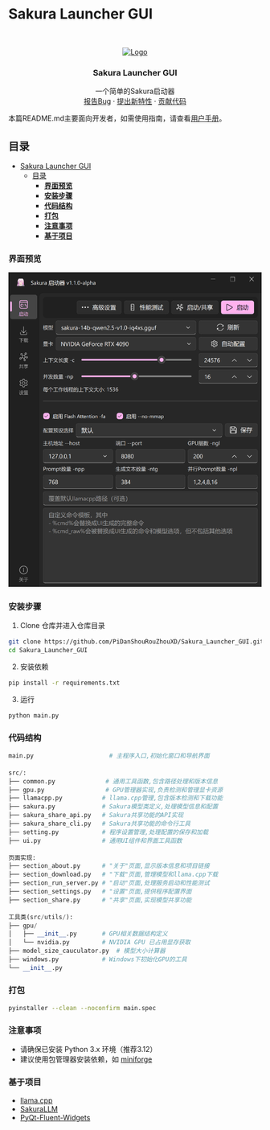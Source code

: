 

# Sakura Launcher GUI

<!-- PROJECT LOGO -->
<br />

<p align="center">
  <a href="https://github.com/PiDanShouRouZhouXD/Sakura_Launcher_GUI/">
    <img src="icon.ico" alt="Logo" width="80" height="80">
  </a>

  <h3 align="center">Sakura Launcher GUI</h3>
  <p align="center">
    一个简单的Sakura启动器
    <br />
    <a href="https://github.com/PiDanShouRouZhouXD/Sakura_Launcher_GUI/issues">报告Bug</a>
    ·
    <a href="https://github.com/PiDanShouRouZhouXD/Sakura_Launcher_GUI/issues">提出新特性</a>
    ·
    <a href="https://github.com/PiDanShouRouZhouXD/Sakura_Launcher_GUI/pulls">贡献代码</a>
  </p>

</p>

 本篇README.md主要面向开发者，如需使用指南，请查看[用户手册](https://github.com/PiDanShouRouZhouXD/Sakura_Launcher_GUI/blob/main/Sakura%20Launcher%20GUI%20%E7%94%A8%E6%88%B7%E6%89%8B%E5%86%8C.md)。

## 目录

- [Sakura Launcher GUI](#sakura-launcher-gui)
  - [目录](#目录)
    - [**界面预览**](#界面预览)
    - [**安装步骤**](#安装步骤)
    - [**代码结构**](#代码结构)
    - [**打包**](#打包)
    - [**注意事项**](#注意事项)
    - [**基于项目**](#基于项目)


### **界面预览**

<div align=center><img src="assets\PixPin_2024-11-13_02-15-00.png" width="540px"></div>

### **安装步骤**

1. Clone 仓库并进入仓库目录

```sh
git clone https://github.com/PiDanShouRouZhouXD/Sakura_Launcher_GUI.git
cd Sakura_Launcher_GUI
```

2. 安装依赖

```sh
pip install -r requirements.txt
```

3. 运行

```sh
python main.py
```

### **代码结构**

```python
main.py                     # 主程序入口,初始化窗口和导航界面

src/:
├── common.py              # 通用工具函数,包含路径处理和版本信息
├── gpu.py                 # GPU管理器实现,负责检测和管理显卡资源
├── llamacpp.py           # llama.cpp管理,包含版本检测和下载功能
├── sakura.py             # Sakura模型类定义,处理模型信息和配置
├── sakura_share_api.py   # Sakura共享功能的API实现
├── sakura_share_cli.py   # Sakura共享功能的命令行工具
├── setting.py            # 程序设置管理,处理配置的保存和加载
├── ui.py                 # 通用UI组件和界面工具函数

页面实现:
├── section_about.py      # "关于"页面,显示版本信息和项目链接
├── section_download.py   # "下载"页面,管理模型和llama.cpp下载
├── section_run_server.py # "启动"页面,处理服务启动和性能测试
├── section_settings.py   # "设置"页面,提供程序配置界面
├── section_share.py      # "共享"页面,实现模型共享功能

工具类(src/utils/):
├── gpu/
│   ├── __init__.py       # GPU相关数据结构定义
│   └── nvidia.py         # NVIDIA GPU 已占用显存获取
├── model_size_cauculator.py  # 模型大小计算器
├── windows.py            # Windows下初始化GPU的工具
└── __init__.py
```

### **打包**

```sh
pyinstaller --clean --noconfirm main.spec
```

### **注意事项**

- 请确保已安装 Python 3.x 环境（推荐3.12）
- 建议使用包管理器安装依赖，如 [miniforge](https://github.com/conda-forge/miniforge)

### **基于项目**

- [llama.cpp](https://github.com/ggerganov/llama.cpp)
- [SakuraLLM](https://github.com/SakuraLLM/SakuraLLM)
- [PyQt-Fluent-Widgets](https://github.com/zhiyiYo/PyQt-Fluent-Widgets)
